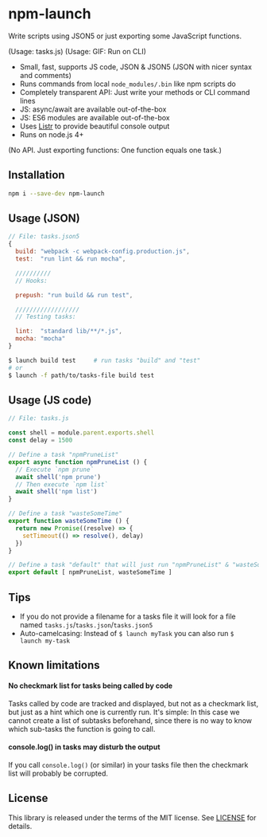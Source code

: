 # npm-launch

Write scripts using JSON5 or just exporting some JavaScript functions.

(Usage: tasks.js)
(Usage: GIF: Run on CLI)

- Small, fast, supports JS code, JSON & JSON5 (JSON with nicer syntax and comments)
- Runs commands from local `node_modules/.bin` like npm scripts do
- Completely transparent API: Just write your methods or CLI command lines
- JS: async/await are available out-of-the-box
- JS: ES6 modules are available out-of-the-box
- Uses [Listr](https://github.com/SamVerschueren/listr) to provide beautiful console output
- Runs on node.js 4+

(No API. Just exporting functions: One function equals one task.)


## Installation

```sh
npm i --save-dev npm-launch
```


## Usage (JSON)

```js
// File: tasks.json5
{
  build: "webpack -c webpack-config.production.js",
  test:  "run lint && run mocha",

  //////////
  // Hooks:

  prepush: "run build && run test",

  //////////////////
  // Testing tasks:

  lint:  "standard lib/**/*.js",
  mocha: "mocha"
}
```

```sh
$ launch build test     # run tasks "build" and "test"
# or
$ launch -f path/to/tasks-file build test
```


## Usage (JS code)

```js
// File: tasks.js

const shell = module.parent.exports.shell
const delay = 1500

// Define a task "npmPruneList"
export async function npmPruneList () {
  // Execute `npm prune`
  await shell('npm prune')
  // Then execute `npm list`
  await shell('npm list')
}

// Define a task "wasteSomeTime"
export function wasteSomeTime () {
  return new Promise((resolve) => {
    setTimeout(() => resolve(), delay)
  })
}

// Define a task "default" that will just run "npmPruneList" & "wasteSomeTime" sequentially
export default [ npmPruneList, wasteSomeTime ]
```


## Tips

- If you do not provide a filename for a tasks file it will look for a file named `tasks.js`/`tasks.json`/`tasks.json5`
- Auto-camelcasing: Instead of `$ launch myTask` you can also run `$ launch my-task`


## Known limitations

#### No checkmark list for tasks being called by code

Tasks called by code are tracked and displayed, but not as a checkmark list,
but just as a hint which one is currently run. It's simple: In this case we
cannot create a list of subtasks beforehand, since there is no way to know
which sub-tasks the function is going to call.

#### console.log() in tasks may disturb the output

If you call `console.log()` (or similar) in your tasks file then the checkmark
list will probably be corrupted.


## License

This library is released under the terms of the MIT license. See [LICENSE](./LICENSE) for details.
